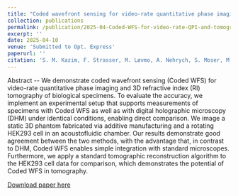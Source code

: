```yaml
---
title: "Coded wavefront sensing for video-rate quantitative phase imaging and tomography: validation with digital holographic microscopy"
collection: publications
permalink: /publication/2025-04-Coded-WFS-for-video-rate-QPI-and-tomography-validation-with-DHM
excerpt: ''
date: 2025-04-10
venue: 'Submitted to Opt. Express'
paperurl: ''
citation: 'S. M. Kazim, F. Strasser, M. Løvmo, A. Nehrych, S. Moser, M. Ziemczonok, W. Heidrich, I. Ihrke, and M. Ritsch-Marte, &quot;Coded wavefront sensing for video-rate quantitative phase imaging and tomography: validation with digital holographic microscopy,&quot; <i>Optica Open</i>, May. 2025'
---
```

Abstract -- We demonstrate coded wavefront sensing (Coded WFS) for video-rate quantitative phase imaging and 3D refractive index (RI) tomography of biological specimens. To evaluate the accuracy, we implement an experimental setup that supports measurements of specimens with Coded WFS as well as with digital holographic microscopy (DHM) under identical conditions, enabling direct comparison. We image a static 3D phantom fabricated via additive manufacturing and a rotating HEK293 cell in an acoustofluidic chamber. Our results demonstrate good agreement between the two methods, with the advantage that, in contrast to DHM, Coded WFS enables simple integration with standard microscopes. Furthermore, we apply a standard tomographic reconstruction algorithm to the HEK293 cell data for comparison, which demonstrates the potential of Coded WFS in tomography.

[Download paper here](http://muhammad-kazim.github.io/files/2025_03_Performance_Validation_of_Coded-WS_for_QPI_of_Static_and_Dynamic_Specimens_Using_DHM.pdf)
